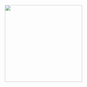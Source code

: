 <div align="center"><img src="https://user-images.githubusercontent.com/61321236/153028900-87c278d8-af03-4f21-aee0-56721f30f7a3.png" width="250">


